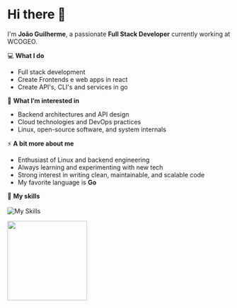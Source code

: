 # Hi there 👋

I'm **João Guilherme**, a passionate **Full Stack Developer** currently working at WCOGEO. 

💻 **What I do**  
- Full stack development
- Create Frontends e web apps in react
- Create API's, CLI's and services in go

🌱 **What I’m interested in**  
- Backend architectures and API design  
- Cloud technologies and DevOps practices  
- Linux, open-source software, and system internals

⚡ **A bit more about me**  
- Enthusiast of Linux and backend engineering  
- Always learning and experimenting with new tech  
- Strong interest in writing clean, maintainable, and scalable code    
- My favorite language is **Go**

🚀 **My skills**<br><br>
![My Skills](https://go-skill-icons.vercel.app/api/icons?i=aws,ts,react,python,postgresql,docker,linux,go,java,spring&perline=4)

<a href="https://github.com/JoaoGuilherme2909" title="Github stats de joao guilherme dos santos">
  <img height="180em" src="https://github-readme-stats.vercel.app/api?username=JoaoGuilherme2909&theme=dracula&show_icons=true" />
</a>
